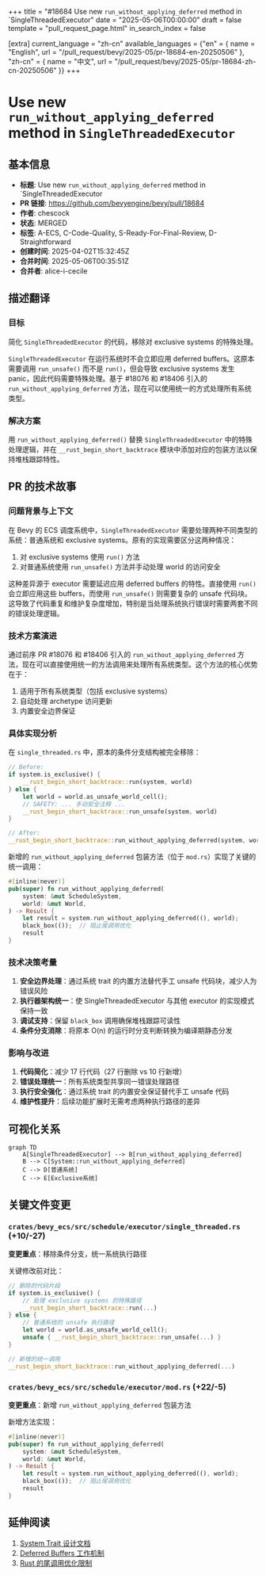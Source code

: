 +++
title = "#18684 Use new `run_without_applying_deferred` method in `SingleThreadedExecutor"
date = "2025-05-06T00:00:00"
draft = false
template = "pull_request_page.html"
in_search_index = false

[extra]
current_language = "zh-cn"
available_languages = {"en" = { name = "English", url = "/pull_request/bevy/2025-05/pr-18684-en-20250506" }, "zh-cn" = { name = "中文", url = "/pull_request/bevy/2025-05/pr-18684-zh-cn-20250506" }}
+++

# Use new `run_without_applying_deferred` method in `SingleThreadedExecutor`

## 基本信息
- **标题**: Use new `run_without_applying_deferred` method in `SingleThreadedExecutor
- **PR 链接**: https://github.com/bevyengine/bevy/pull/18684
- **作者**: chescock
- **状态**: MERGED
- **标签**: A-ECS, C-Code-Quality, S-Ready-For-Final-Review, D-Straightforward
- **创建时间**: 2025-04-02T15:32:45Z
- **合并时间**: 2025-05-06T00:35:51Z
- **合并者**: alice-i-cecile

## 描述翻译
### 目标
简化 `SingleThreadedExecutor` 的代码，移除对 exclusive systems 的特殊处理。

`SingleThreadedExecutor` 在运行系统时不会立即应用 deferred buffers。这原本需要调用 `run_unsafe()` 而不是 `run()`，但会导致 exclusive systems 发生 panic，因此代码需要特殊处理。基于 #18076 和 #18406 引入的 `run_without_applying_deferred` 方法，现在可以使用统一的方式处理所有系统类型。

### 解决方案
用 `run_without_applying_deferred()` 替换 `SingleThreadedExecutor` 中的特殊处理逻辑，并在 `__rust_begin_short_backtrace` 模块中添加对应的包装方法以保持堆栈跟踪特性。

## PR 的技术故事

### 问题背景与上下文
在 Bevy 的 ECS 调度系统中，`SingleThreadedExecutor` 需要处理两种不同类型的系统：普通系统和 exclusive systems。原有的实现需要区分这两种情况：

1. 对 exclusive systems 使用 `run()` 方法
2. 对普通系统使用 `run_unsafe()` 方法并手动处理 world 的访问安全

这种差异源于 executor 需要延迟应用 deferred buffers 的特性。直接使用 `run()` 会立即应用这些 buffers，而使用 `run_unsafe()` 则需要复杂的 unsafe 代码块。这导致了代码重复和维护复杂度增加，特别是当处理系统执行错误时需要两套不同的错误处理逻辑。

### 技术方案演进
通过前序 PR #18076 和 #18406 引入的 `run_without_applying_deferred` 方法，现在可以直接使用统一的方法调用来处理所有系统类型。这个方法的核心优势在于：

1. 适用于所有系统类型（包括 exclusive systems）
2. 自动处理 archetype 访问更新
3. 内置安全边界保证

### 具体实现分析
在 `single_threaded.rs` 中，原本的条件分支结构被完全移除：

```rust
// Before:
if system.is_exclusive() {
    __rust_begin_short_backtrace::run(system, world)
} else {
    let world = world.as_unsafe_world_cell();
    // SAFETY: ... 手动安全注释 ...
    __rust_begin_short_backtrace::run_unsafe(system, world)
}

// After:
__rust_begin_short_backtrace::run_without_applying_deferred(system, world)
```

新增的 `run_without_applying_deferred` 包装方法（位于 `mod.rs`）实现了关键的统一调用：

```rust
#[inline(never)]
pub(super) fn run_without_applying_deferred(
    system: &mut ScheduleSystem,
    world: &mut World,
) -> Result {
    let result = system.run_without_applying_deferred((), world);
    black_box(());  // 阻止尾调用优化
    result
}
```

### 技术决策考量
1. **安全边界处理**：通过系统 trait 的内置方法替代手工 unsafe 代码块，减少人为错误风险
2. **执行器架构统一**：使 SingleThreadedExecutor 与其他 executor 的实现模式保持一致
3. **调试支持**：保留 `black_box` 调用确保堆栈跟踪可读性
4. **条件分支消除**：将原本 O(n) 的运行时分支判断转换为编译期静态分发

### 影响与改进
1. **代码简化**：减少 17 行代码（27 行删除 vs 10 行新增）
2. **错误处理统一**：所有系统类型共享同一错误处理路径
3. **执行安全强化**：通过系统 trait 的内置安全保证替代手工 unsafe 代码
4. **维护性提升**：后续功能扩展时无需考虑两种执行路径的差异

## 可视化关系
```mermaid
graph TD
    A[SingleThreadedExecutor] --> B[run_without_applying_deferred]
    B --> C[System::run_without_applying_deferred]
    C --> D[普通系统]
    C --> E[Exclusive系统]
```

## 关键文件变更

### `crates/bevy_ecs/src/schedule/executor/single_threaded.rs` (+10/-27)
**变更重点**：移除条件分支，统一系统执行路径

关键修改前对比：
```rust
// 删除的代码片段
if system.is_exclusive() {
    // 处理 exclusive systems 的特殊路径
    __rust_begin_short_backtrace::run(...)
} else {
    // 普通系统的 unsafe 执行路径
    let world = world.as_unsafe_world_cell();
    unsafe { __rust_begin_short_backtrace::run_unsafe(...) }
}

// 新增的统一调用
__rust_begin_short_backtrace::run_without_applying_deferred(...)
```

### `crates/bevy_ecs/src/schedule/executor/mod.rs` (+22/-5)
**变更重点**：新增 `run_without_applying_deferred` 包装方法

新增方法实现：
```rust
#[inline(never)]
pub(super) fn run_without_applying_deferred(
    system: &mut ScheduleSystem,
    world: &mut World,
) -> Result {
    let result = system.run_without_applying_deferred((), world);
    black_box(());  // 阻止尾调用优化
    result
}
```

## 延伸阅读
1. [System Trait 设计文档](https://bevyengine.org/learn/system-design/)
2. [Deferred Buffers 工作机制](https://bevy-cheatbook.github.io/programming/deferred.html)
3. [Rust 的尾调用优化限制](https://github.com/rust-lang/rfcs/issues/2691)